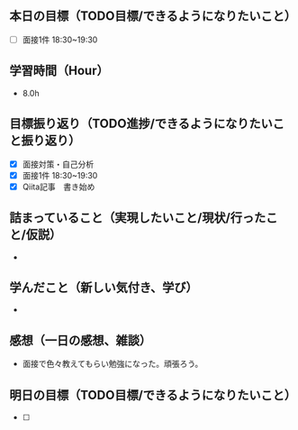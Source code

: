 ## 本日の目標（TODO目標/できるようになりたいこと）
- [ ] 面接1件 18:30~19:30
　
## 学習時間（Hour）
- 8.0h

## 目標振り返り（TODO進捗/できるようになりたいこと振り返り）
- [x] 面接対策・自己分析
- [x] 面接1件 18:30~19:30
- [x] Qiita記事　書き始め

##  詰まっていること（実現したいこと/現状/行ったこと/仮説）
-

## 学んだこと（新しい気付き、学び）
-

## 感想（一日の感想、雑談）
- 面接で色々教えてもらい勉強になった。頑張ろう。

## 明日の目標（TODO目標/できるようになりたいこと）
- [ ]
